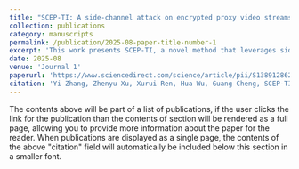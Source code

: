 ```yaml
---
title: "SCEP-TI: A side-channel attack on encrypted proxy video streams for video title identification"
collection: publications
category: manuscripts
permalink: /publication/2025-08-paper-title-number-1
excerpt: 'This work presents SCEP-TI, a novel method that leverages side-channel features in encrypted proxy video streams to accurately identify video titles. The approach demonstrates that even encrypted traffic can leak sensitive information through traffic patterns, posing new privacy and security risks.'
date: 2025-08
venue: 'Journal 1'
paperurl: 'https://www.sciencedirect.com/science/article/pii/S1389128625005973'
citation: 'Yi Zhang, Zhenyu Xu, Xurui Ren, Hua Wu, Guang Cheng, SCEP-TI: A side-channel attack on encrypted proxy video streams for video title identification, Computer Networks, Volume 271,2025,111630, ISSN 1389-1286,https://doi.org/10.1016/j.comnet.2025.111630'
---
```

The contents above will be part of a list of publications, if the user clicks the link for the publication than the contents of section will be rendered as a full page, allowing you to provide more information about the paper for the reader. When publications are displayed as a single page, the contents of the above "citation" field will automatically be included below this section in a smaller font.
